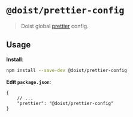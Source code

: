 # `@doist/prettier-config`

> Doist global [prettier](https://prettier.io) config.

## Usage

**Install**:

```sh
npm install --save-dev @doist/prettier-config
```

**Edit `package.json`**:

```jsonc
{
    // ...
    "prettier": "@doist/prettier-config"
}
```
